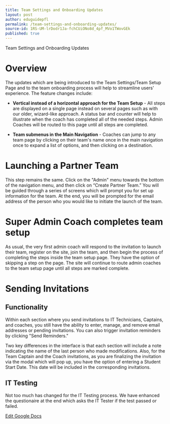 ```yaml
---
title: Team Settings and Onboarding Updates
layout: post
author: eduguidepfl
permalink: /team-settings-and-onboarding-updates/
source-id: 1RS-UM-lrDodr1Ja-fchCUiONo8d_4pf_MVo1TWovGEk
published: true
---
```

Team Settings and Onboarding Updates

# Overview

The updates which are being introduced to the Team Settings/Team Setup Page and to the team onboarding process will help to streamline users' experience. The feature changes include:

* **Vertical instead of a horizontal approach for the Team Setup** - All steps are displayed on a single page instead on several pages such as with our older, wizard-like approach. A status bar and counter will help to illustrate when the coach has completed all of the needed steps. Admin Coaches will be routed to this page until all steps are completed.

* **Team submenus in the Main Navigation** - Coaches can jump to any team page by clicking on their team's name once in the main navigation once to expand a list of options, and then clicking on a destination.

# Launching a Partner Team

This step remains the same. Click on the  "Admin" menu towards the bottom of the navigation menu, and then click on “Create Partner Team.” You will be guided through a series of screens which will prompt you for set up information for the team. At the end, you will be prompted for the email address of the person who you would like to initiate the launch of the team.

# Super Admin Coach completes team setup

As usual, the very first admin coach will respond to the invitation to launch their team, register on the site, join the team, and then begin the process of completing the steps inside the team setup page. They have the option of skipping a step on the page. The site will continue to route admin coaches to the team setup page until all steps are marked complete.

# Sending Invitations

## Functionality

Within each section where you send invitations to IT Technicians, Captains, and coaches, you still have the ability to enter, manage, and remove email addresses or pending invitations. You can also trigger invitation reminders by clicking "Send Reminders."

Two key differences in the interface is that each section will include a note indicating the name of the last person who made modifications. Also, for the Team Captain and the Coach invitations, as you are finalizing the invitation via the modal which will pop up, you have the option of entering a Student Start Date. This date will be included in the corresponding invitations.

## IT Testing

Not too much has changed for the IT Testing process. We have enhanced the questionaire at the end which asks the IT Tester if the test passed or failed.

[Edit Google Docs](https://docs.google.com/document/d/1RS-UM-lrDodr1Ja-fchCUiONo8d_4pf_MVo1TWovGEk/edit?usp=sharing)

